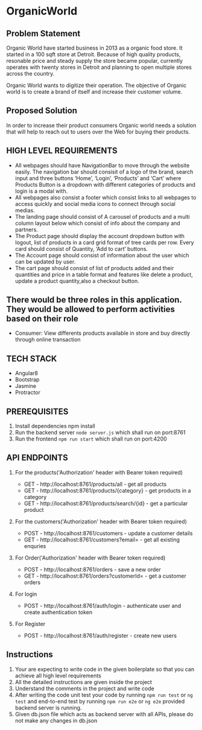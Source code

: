 # OrganicWorld

## Problem Statement

Organic World have started business in 2013 as a organic food store. It started in a 100 sqft store at Detroit. Because of high quality products, resonable price and steady supply the store became popular, currently operates with twenty stores in Detroit and planning to open multiple stores across the country.

Organic World wants to digitize their operation. The objective of Organic world is to create a brand of itself and increase their customer volume.

## Proposed Solution

In order to increase their product consumers Organic world needs a solution that will help to reach out to users over the Web for buying their products.

## HIGH LEVEL REQUIREMENTS

- All webpages should have NavigationBar to move through the website easily. The navigation bar should consisit of a logo of the brand, search input and three buttons ‘Home’, ‘Login’, ‘Products’ and ‘Cart’ where Products Button is a dropdown with different categories of products and login is a modal with.
- All webpages also consist a footer which consist links to all webpages to access quickly and social media icons to connect through social medias.
- The landing page should consist of A carousel of products and a multi column layout below which consist of info about the company and partners.
- The Product page should display the account dropdown button with logout, list of products in a card grid format of tree cards per row. Every card should consist of Quantity, ‘Add to cart’ buttons.
- The Account page should consist of information about the user which can be updated by user.
- The cart page should consist of list of products added and their quantities and price in a table format and features like delete a product, update a product quantity,also a checkout button.

## There would be three roles in this application. They would be allowed to perform activities based on their role

- Consumer: View differents products available in store and buy directly through online transaction

## TECH STACK

- Angular8
- Bootstrap
- Jasmine
- Protractor

## PREREQUISITES

  1. Install dependencies npm install
  2. Run the backend server `node server.js` which shall run on port:8761
  3. Run the frontend `npm run start` which shall run on port:4200  

## API ENDPOINTS
  
  1. For the products('Authorization' header with Bearer token required)
     - GET    - http://localhost:8761/products/all          - get all products
     - GET    - http://localhost:8761/products/{category}   - get products in a category  
     - GET    - http://localhost:8761/products/search/{id}  - get a particular product

  2. For the customers('Authorization' header with Bearer token required)
     - POST   - http://localhost:8761/customers             - update a customer details
     - GET    - http://localhost:8761/customers?email=      - get all existing enquries

  3. For Order('Authorization' header with Bearer token required)
     - POST   - http://localhost:8761/orders                - save a new order
     - GET    - http://localhost:8761/orders?customerId=    - get a customer orders

  4. For login
     - POST   - http://localhost:8761/auth/login            - authenticate user and create authentication token

  5. For Register
     - POST   - http://localhost:8761/auth/register         - create new users

## Instructions

1. Your are expecting to write code in the given boilerplate so that you can achieve all  high level requirements
2. All the detailed instructions are given inside the project
3. Understand the comments in the project and write code
4. After writing the code unit test your code by running `npm run test` or `ng test` and end-to-end test by running `npm run e2e` or `ng e2e` provided backend server is running.
5. Given db.json file which acts as backend server with all APIs, please do not make any changes in db.json
